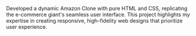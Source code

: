 Developed a dynamic Amazon Clone with pure HTML and CSS, replicating the e-commerce giant's seamless user interface. This project highlights my expertise in creating responsive, high-fidelity web designs that prioritize user experience.
